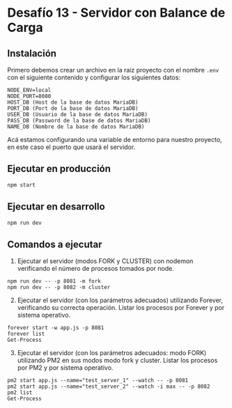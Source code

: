# Desafío 13 - Servidor con Balance de Carga

## Instalación

Primero debemos crear un archivo en la raiz proyecto con el nombre `.env` con el siguiente contenido y configurar los siguientes datos:
```
NODE_ENV=local
NODE_PORT=8080
HOST_DB (Host de la base de datos MariaDB)
PORT_DB (Port de la base de datos MariaDB)
USER_DB (Usuario de la base de datos MariaDB)
PASS_DB (Password de la base de datos MariaDB)
NAME_DB (Nombre de la base de datos MariaDB)

```
Acá estamos configurando una variable de entorno para nuestro proyecto, en este caso el puerto que usará el servidor.

## Ejecutar en producción


```sh
npm start
```

## Ejecutar en desarrollo


```sh
npm run dev
```

## Comandos a ejecutar

1. Ejecutar el servidor (modos FORK y CLUSTER) con nodemon verificando el número de procesos tomados por node.
```
npm run dev -- -p 8081 -m fork
npm run dev -- -p 8082 -m cluster
```

2. Ejecutar el servidor (con los parámetros adecuados) utilizando Forever, verificando su correcta operación. Listar los procesos por Forever y por sistema operativo.
```
forever start -w app.js -p 8081
forever list
Get-Process
```

3. Ejecutar el servidor (con los parámetros adecuados: modo FORK) utilizando PM2 en sus modos modo fork y cluster. Listar los procesos por PM2 y por sistema operativo.
```
pm2 start app.js --name="test_server_1" --watch -- -p 8081
pm2 start app.js --name="test_server_2" --watch -i max -- -p 8082
pm2 list
Get-Process
```